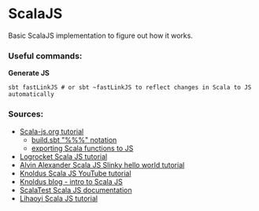 # ScalaJS

Basic ScalaJS implementation to figure out how it works.

### Useful commands:

**Generate JS** 
```shell
sbt fastLinkJS # or sbt ~fastLinkJS to reflect changes in Scala to JS automatically
```

### Sources:
* [Scala-js.org tutorial](https://www.scala-js.org/doc/tutorial/basic/index.html)
  * [build.sbt "%%%" notation](https://www.scala-js.org/doc/project/dependencies.html)
  * [exporting Scala functions to JS](https://www.scala-js.org/doc/interoperability/export-to-javascript.html)
* [Logrocket Scala JS tutorial](https://blog.logrocket.com/strongly-typed-frontend-code-scala-js)
* [Alvin Alexander Scala JS Slinky hello world tutorial](https://alvinalexander.com/scala/scala.js-slinky-hello-world-tutorial-example/)
* [Knoldus Scala JS YouTube tutorial](https://www.youtube.com/watch?v=5Ausv2CVMbM)
* [Knoldus blog - intro to Scala JS](https://blog.knoldus.com/introduction-to-scala-js/)
* [ScalaTest Scala JS documentation](https://www.scalatest.org/user_guide/using_scalajs)
* [Lihaoyi Scala JS tutorial](http://www.lihaoyi.com/hands-on-scala-js/#GettingStarted)

